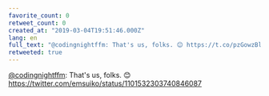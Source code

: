 ```yaml
---
favorite_count: 0
retweet_count: 0
created_at: "2019-03-04T19:51:46.000Z"
lang: en
full_text: "@codingnightffm: That's us, folks. 😊 https://t.co/pzGowzBlQG"
retweeted: true
---
```


[@codingnightffm](https://twitter.com/codingnightffm): That's us, folks. 😊
<https://twitter.com/emsuiko/status/1101532303740846087>
